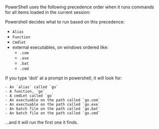 
# 

PowerShell uses the following precedence order when it runs commands for all items loaded in the current session:

Powershell decides what to run based on this precedence:

- `Alias`
- `Function`
- `Cmdlet`
- external executables, on windows ordered like:
	- `.com`
	- `.exe`
	- `.bat`
	- `.cmd`



If you type 'doit' at a prompt in powershell, it will look for:

	- An `alias` called `go`
	- A function, `go`
	- A cmdLet called `go`
	- An exectuable on the path called `go.com`
	- An exectuable on the path called `go.exe`
	- An batch file on the path called `go.bat`
	- An batch file on the path called `go.cmd`


...and it will run the first one it finds.